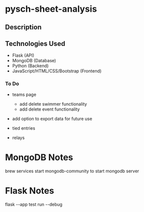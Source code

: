 # pysch-sheet-analysis

## Description

## Technologies Used
- Flask (API)
- MongoDB (Database)
- Python (Backend)
- JavaScript/HTML/CSS/Bootstrap (Frontend)


### To Do
- teams page
	- add delete swimmer functionality 
	- add delete event functionality

- add option to export data for future use

- tied entries
- relays

# MongoDB Notes
brew services start mongodb-community
to start mongodb server

# Flask Notes
flask --app test run --debug
